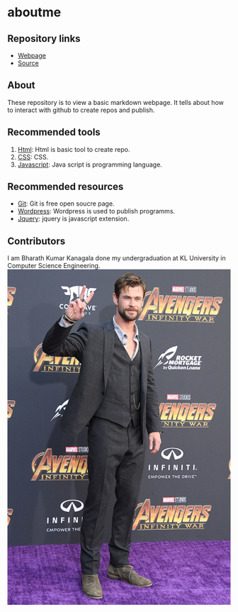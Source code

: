 # aboutme
## Repository links
- [Webpage](https://github.com/BharathKanagala/aboutme "Webpage")
- [Source]()
## About
These repository is  to view a basic markdown webpage. It tells about how to interact with github to create repos and publish.
## Recommended tools
1. [Html](https://www.tutorialspoint.com/html_online_training/index.asp "Html"): Html is basic tool to create repo.
1. [CSS](https://www.tutorialspoint.com/css_online_training/index.asp "CSS"): CSS.
1. [Javascript](https://www.tutorialspoint.com/javascript/index.htm "Javascript"): Java script is programming language.
## Recommended resources
- [Git](https://git-scm.com/): Git is free open soucre page.
- [Wordpress](https://wordpress.com/ "Wordpress"): Wordpress is used to publish programms.
- [Jquery](https://jquery.com/ "Jquery"): jquery is javascript extension.
## Contributors
I am Bharath Kumar Kanagala done my undergraduation at KL University in Computer Science Engineering.
![Hosted Image](https://github.com/BharathKanagala/aboutme/blob/master/chris-hemsworth.jpg "Chris")
